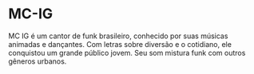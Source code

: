 # MC-IG
MC IG é um cantor de funk brasileiro, conhecido por suas músicas animadas e dançantes. Com letras sobre diversão e o cotidiano, ele conquistou um grande público jovem. Seu som mistura funk com outros gêneros urbanos.

